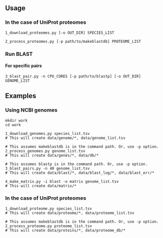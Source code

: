 ## Usage
### In the case of UniProt proteomes
    1_download_proteomes.py [-o OUT_DIR] SPECIES_LIST
    
    2_process_proteomes.py [-p path/to/makeblastdb] PROTEOME_LIST

### Run BLAST
#### For specific pairs
    3_blast_pair.py -n CPU_CORES [-p path/to/blastp] [-o OUT_DIR] GENOME_LIST

## Examples
### Using NCBI genomes
    mkdir work
    cd work

    1_download_genomes.py species_list.tsv
    # This will create data/genome/*, data/genome_list.tsv

    # This assumes makeblastdb is in the command path. Or, use -p option.
    2_process_genomes.py genome_list.tsv
    # This will create data/genes/*, data/db/*

    # This assumes blastp is in the command path. Or, use -p option.
    3_blast_pairs.py -n 40 genome_list.tsv
    # This will create data/blast/*, data/blast_log/*, data/blast_err/*

    4_make_matrix.py -i blast -o matrix genome_list.tsv
    # This will create data/matrix/*

### In the case of UniProt proteomes

    1_download_proteome.py species_list.tsv
    # This will create data/proteome/*, data/proteome_list.tsv

    # This assumes makeblastdb is in the command path. Or, use -p option.
    2_process_proteome.py proteome_list.tsv
    # This will create data/proteins/*, data/proteome_db/*
